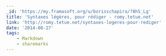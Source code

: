 ```yaml
---
_id: 'https://my.framasoft.org/u/borisschapira/?8hS_Lg'
title: 'Syntaxes légères, pour rédiger - romy.tetue.net'
link: 'http://romy.tetue.net/syntaxes-legeres-pour-rediger'
date: '2014-08-27'
tags:
    - Markdown
    - sharemarks
---
```


<div class="markdown"><p></p></div>

